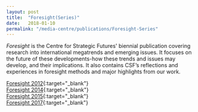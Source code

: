 ```yaml
---
layout: post
title:  "Foresight(Series)"
date:   2018-01-10
permalink: "/media-centre/publications/Foresight-Series"
---
```


_Foresight_ is the Centre for Strategic Futures' biennial publication covering research into international megatrends and emerging issues. It focuses on the future of these developments-how these trends and issues may develop, and their implications. It also contains CSF’s reflections and experiences in foresight methods and major highlights from our work.

[Foresight 2012](/files/media-centre/publications/csf-report-2012.pdf){:target="_blank"}    
[Foresight 2014](/files/media-centre/publications/csf-report-2014.pdf){:target="_blank"}    
[Foresight 2015](/files/media-centre/publications/csf-report-2015.pdf){:target="_blank"}  
[Foresight 2017](/files/media-centre/publications/csf-foresight_fa-for-server_interactive-2.pdf){:target="_blank"}    
    
